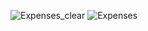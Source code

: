 ![Expenses_clear](https://github.com/CauaCristian/App_Despesa_Pessoal_Flutter/assets/125278407/a5b2e2f7-b320-4223-be2a-3bb4761fd1dd)
![Expenses](https://github.com/CauaCristian/App_Despesa_Pessoal_Flutter/assets/125278407/ccf6a650-48f2-41ff-a885-d55b16e195ed)

